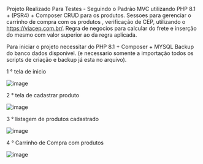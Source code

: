Projeto Realizado Para Testes - Seguindo o Padrão MVC utilizando PHP 8.1 + (PSR4) + Composer
CRUD para os  produtos. 
Sessoes para gerenciar o carrinho de compra com os produtos , verificação de CEP, utilizando o https://viacep.com.br/.
Regra de negocios para calcular do frete e inserção do mesmo com valor superior ao da regra aplicada.

Para iniciar o projeto necessitar do PHP 8.1 + Composer + MYSQL 
Backup do banco dados disponivel. (e necessario somente a importação todos os scripts de criação e backup já esta no arquivo).

1 ° tela de inicio 

![image](https://github.com/user-attachments/assets/e9965110-86d9-4602-8679-43290d21fbe2)

2 ° tela de cadastrar produto 

![image](https://github.com/user-attachments/assets/03e637f6-5cc7-4a3d-a4d2-9f929ba2741f)

3 ° listagem de produtos cadastrado

![image](https://github.com/user-attachments/assets/766354e5-2c27-4495-bdb9-62c10a1cc2b0)

4 ° Carrinho de Compra com produtos 

![image](https://github.com/user-attachments/assets/679c2fff-c407-4735-824e-885dbc65bc31)








